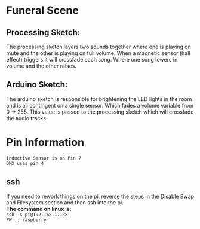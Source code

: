 
# Funeral Scene

## Processing Sketch:

The processing sketch layers two sounds together where one is playing on mute and the other
is playing on full volume. When a magnetic sensor (hall effect) triggers it will crossfade
each song. Where one song lowers in volume and the other raises.

## Arduino Sketch:

The arduino sketch is responsible for brightening the LED lights in the room and is all
contingent on a single sensor. Which fades a volume variable from 0 -> 255. This value
is passed to the processing sketch which will crossfade the audio tracks.

# Pin Information

	Inductive Sensor is on Pin 7
	DMX uses pin 4
	
## ssh
If you need to rework things on the pi, reverse the steps in the Disable Swap and Filesystem section and
then ssh into the pi.  
**The command on linux is:**  
```ssh -X pi@192.168.1.188```  
```PW :: raspberry```
